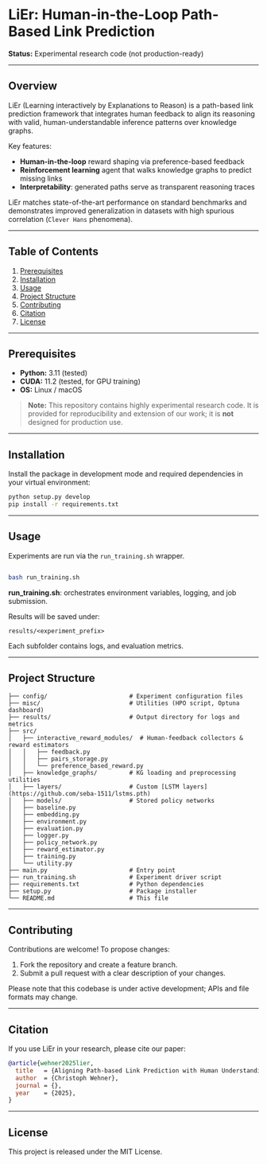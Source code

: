 # LiEr: Human-in-the-Loop Path-Based Link Prediction

**Status:** Experimental research code (not production-ready)

---

## Overview

LiEr (Learning interactively by Explanations to Reason) is a path-based link prediction framework that integrates human feedback to align its reasoning with valid, human-understandable inference patterns over knowledge graphs.

Key features:

* **Human-in-the-loop** reward shaping via preference-based feedback
* **Reinforcement learning** agent that walks knowledge graphs to predict missing links
* **Interpretability**: generated paths serve as transparent reasoning traces

LiEr matches state-of-the-art performance on standard benchmarks and demonstrates improved generalization in datasets with high spurious correlation (`Clever Hans` phenomena).

---

## Table of Contents

1. [Prerequisites](#prerequisites)
2. [Installation](#installation)
3. [Usage](#usage)
5. [Project Structure](#project-structure)
6. [Contributing](#contributing)
7. [Citation](#citation)
8. [License](#license)

---

## Prerequisites

* **Python:** 3.11 (tested)
* **CUDA:** 11.2 (tested, for GPU training)
* **OS:** Linux / macOS

> **Note:** This repository contains highly experimental research code. It is provided for reproducibility and extension of our work; it is **not** designed for production use.

---

## Installation

   Install the package in development mode and required dependencies in your virtual environment:

   ```bash
   python setup.py develop
   pip install -r requirements.txt
   ```

---

## Usage

Experiments are run via the `run_training.sh` wrapper.

```bash

bash run_training.sh 
```

**run\_training.sh**: orchestrates environment variables, logging, and job submission.

Results will be saved under:

```
results/<experiment_prefix>
```

Each subfolder contains logs, and evaluation metrics.

---


## Project Structure

```
├── config/                       # Experiment configuration files
├── misc/                         # Utilities (HPO script, Optuna dashboard)
├── results/                      # Output directory for logs and metrics
├── src/
│   ├── interactive_reward_modules/  # Human-feedback collectors & reward estimators
│   │   ├── feedback.py
│   │   ├── pairs_storage.py
│   │   └── preference_based_reward.py
│   ├── knowledge_graphs/         # KG loading and preprocessing utilities
│   ├── layers/                   # Custom [LSTM layers](https://github.com/seba-1511/lstms.pth)
│   ├── models/                   # Stored policy networks
│   ├── baseline.py
│   ├── embedding.py
│   ├── environment.py
│   ├── evaluation.py
│   ├── logger.py
│   ├── policy_network.py
│   ├── reward_estimator.py
│   ├── training.py
│   └── utility.py
├── main.py                       # Entry point
├── run_training.sh               # Experiment driver script
├── requirements.txt              # Python dependencies
├── setup.py                      # Package installer
└── README.md                     # This file
```

---

## Contributing

Contributions are welcome! To propose changes:

1. Fork the repository and create a feature branch.
2. Submit a pull request with a clear description of your changes.

Please note that this codebase is under active development; APIs and file formats may change.

---

## Citation

If you use LiEr in your research, please cite our paper:

```bibtex
@article{wehner2025lier,
  title   = {Aligning Path-based Link Prediction with Human Understanding of Valid Reasoning},
  author  = {Christoph Wehner},
  journal = {},
  year    = {2025},
}
```

---

## License

This project is released under the MIT License.
